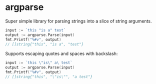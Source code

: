 # argparse

Super simple library for parsing strings into a slice of string arguments.

```go
input := `this "is a" test`
output := argparse.Parse(input)
fmt.Printf("%#v", output)
// []string{"this", "is a", "test"}
```

Supports escaping quotes and spaces with backslash:

```go
input := `this \"is\" a\ test`
output := argparse.Parse(input)
fmt.Printf("%#v", output)
// []string{"this", "\"is\"", "a test"}
```
